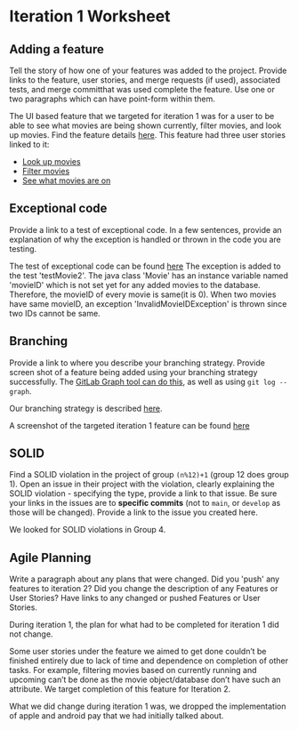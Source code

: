 Iteration 1 Worksheet
=====================

Adding a feature
-----------------

Tell the story of how one of your features was added to the project. Provide links to the feature, user stories, and merge requests (if used), associated tests, and merge committhat was used complete the feature.
Use one or two paragraphs which can have point-form within them.

The UI based feature that we targeted for iteration 1 was for a user to be able to see what movies are being shown currently, filter movies, and look up movies. Find the feature details [here](https://code.cs.umanitoba.ca/3350-winter-2021-a01/group-3/-/issues/1). This feature had three user stories linked to it:

* [Look up movies](https://code.cs.umanitoba.ca/3350-winter-2021-a01/group-3/-/issues/4)
* [Filter movies](https://code.cs.umanitoba.ca/3350-winter-2021-a01/group-3/-/issues/3)
* [See what movies are on](https://code.cs.umanitoba.ca/3350-winter-2021-a01/group-3/-/issues/2)

Exceptional code
----------------

Provide a link to a test of exceptional code. In a few sentences,
provide an explanation of why the exception is handled or thrown
in the code you are testing.

The test of exceptional code can be found [here](https://code.cs.umanitoba.ca/3350-winter-2021-a01/group-3/-/blob/master/app/src/test/java/com/example/ixalan/objects/MovieTest.java)
The exception is added to the test 'testMovie2'.
The java class 'Movie' has an instance variable named 'movieID' which is not set yet for any added movies to the database. Therefore,
the movieID of every movie is same(it is 0). When two movies have same movieID, an exception 'InvalidMovieIDException' is thrown since
two IDs cannot be same.

Branching
----------

Provide a link to where you describe your branching strategy.
Provide screen shot of a feature being added using your branching strategy
successfully. The [GitLab Graph tool can do this](https://code.cs.umanitoba.ca/comp3350-summer2019/cook-eBook/-/network/develop),
as well as using `git log --graph`.

Our branching strategy is described [here](https://code.cs.umanitoba.ca/3350-winter-2021-a01/group-3/-/blob/master/Doc/Branching_Strategy.md).

A screenshot of the targeted iteration 1 feature can be found [here](https://code.cs.umanitoba.ca/3350-winter-2021-a01/group-3/-/network/master)

SOLID
-----

Find a SOLID violation in the project of group `(n%12)+1` (group 12 does group 1). Open an issue in their project with the violation, clearly explaining the SOLID violation - specifying the type, provide a link to that issue. Be sure
your links in the issues are to **specific commits** (not to `main`, or `develop` as those will be changed).
Provide a link to the issue you created here.

We looked for SOLID violations in Group 4.


Agile Planning
--------------

Write a paragraph about any plans that were changed. Did you 'push' any features to iteration 2? Did you change the description of any Features or User Stories? Have links to any changed or pushed Features or User Stories.

During iteration 1, the plan for what had to be completed for iteration 1 did not change. 

Some user stories under the feature we aimed to get done couldn’t be finished entirely due to lack of time and dependence on completion of other tasks. For example, filtering movies based on currently running and upcoming can’t be done as the movie object/database don’t have such an attribute. 
We target completion of this feature for Iteration 2.

What we did change during iteration 1 was, we dropped the implementation of apple and android pay that we had initially talked about.

